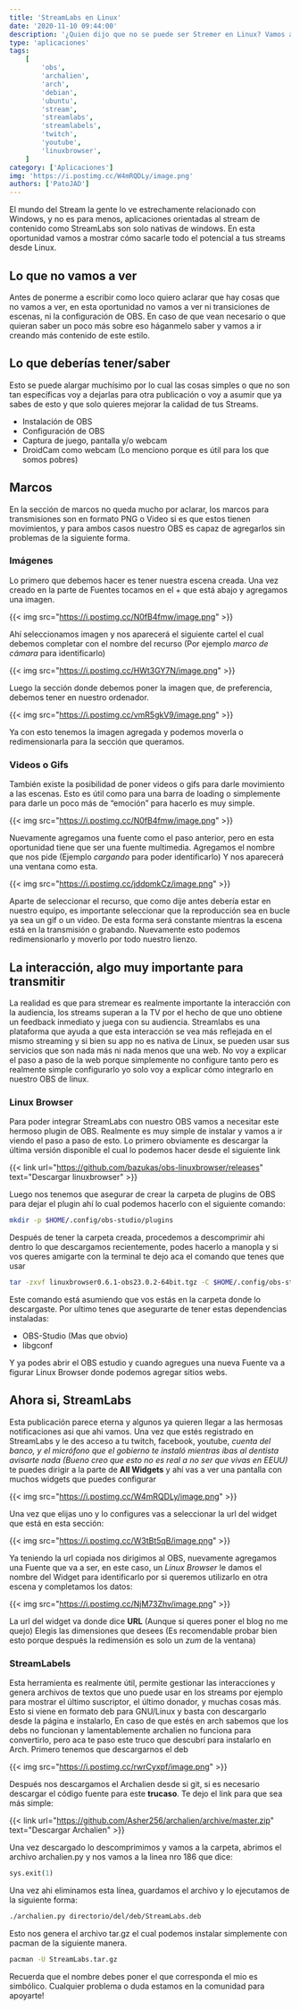 ```yaml
---
title: 'StreamLabs en Linux'
date: '2020-11-10 09:44:00'
description: '¿Quien dijo que no se puede ser Stremer en Linux? Vamos a ver como'
type: 'aplicaciones'
tags:
    [
        'obs',
        'archalien',
        'arch',
        'debian',
        'ubuntu',
        'stream',
        'streamlabs',
        'streamlabels',
        'twitch',
        'youtube',
        'linuxbrowser',
    ]
category: ['Aplicaciones']
img: 'https://i.postimg.cc/W4mRQDLy/image.png'
authors: ['PatoJAD']
---
```


El mundo del Stream la gente lo ve estrechamente relacionado con Windows, y no es para menos, aplicaciones orientadas al stream de contenido como StreamLabs son solo nativas de windows. En esta oportunidad vamos a mostrar cómo sacarle todo el potencial a tus streams desde Linux.

## Lo que no vamos a ver

Antes de ponerme a escribir como loco quiero aclarar que hay cosas que no vamos a ver, en esta oportunidad no vamos a ver ni transiciones de escenas, ni la configuración de OBS. En caso de que vean necesario o que quieran saber un poco más sobre eso háganmelo saber y vamos a ir creando más contenido de este estilo.

## Lo que deberías tener/saber

Esto se puede alargar muchísimo por lo cual las cosas simples o que no son tan específicas voy a dejarlas para otra publicación o voy a asumir que ya sabes de esto y que solo quieres mejorar la calidad de tus Streams.

-   Instalación de OBS
-   Configuración de OBS
-   Captura de juego, pantalla y/o webcam
-   DroidCam como webcam (Lo menciono porque es útil para los que somos pobres)

## Marcos

En la sección de marcos no queda mucho por aclarar, los marcos para transmisiones son en formato PNG o Video si es que estos tienen movimientos, y para ambos casos nuestro OBS es capaz de agregarlos sin problemas de la siguiente forma.

### Imágenes

Lo primero que debemos hacer es tener nuestra escena creada. Una vez creado en la parte de Fuentes tocamos en el + que está abajo y agregamos una imagen.

{{< img src="https://i.postimg.cc/N0fB4fmw/image.png" >}}

Ahí seleccionamos imagen y nos aparecerá el siguiente cartel el cual debemos completar con el nombre del recurso (Por ejemplo _marco de cámara_ para identificarlo)

{{< img src="https://i.postimg.cc/HWt3GY7N/image.png" >}}

Luego la sección donde debemos poner la imagen que, de preferencia, debemos tener en nuestro ordenador.

{{< img src="https://i.postimg.cc/vmR5gkV9/image.png" >}}

Ya con esto tenemos la imagen agregada y podemos moverla o redimensionarla para la sección que queramos.

### Videos o Gifs

También existe la posibilidad de poner videos o gifs para darle movimiento a las escenas. Esto es útil como para una barra de loading o simplemente para darle un poco más de “emoción” para hacerlo es muy simple.

{{< img src="https://i.postimg.cc/N0fB4fmw/image.png" >}}

Nuevamente agregamos una fuente como el paso anterior, pero en esta oportunidad tiene que ser una fuente multimedia. Agregamos el nombre que nos pide (Ejemplo _cargando_ para poder identificarlo) Y nos aparecerá una ventana como esta.

{{< img src="https://i.postimg.cc/jddpmkCz/image.png" >}}

Aparte de seleccionar el recurso, que como dije antes debería estar en nuestro equipo, es importante seleccionar que la reproducción sea en bucle ya sea un gif o un video. De esta forma será constante mientras la escena está en la transmisión o grabando. Nuevamente esto podemos redimensionarlo y moverlo por todo nuestro lienzo.

## La interacción, algo muy importante para transmitir

La realidad es que para stremear es realmente importante la interacción con la audiencia, los streams superan a la TV por el hecho de que uno obtiene un feedback inmediato y juega con su audiencia. Streamlabs es una plataforma que ayuda a que esta interacción se vea más reflejada en el mismo streaming y si bien su app no es nativa de Linux, se pueden usar sus servicios que son nada más ni nada menos que una web. No voy a explicar el paso a paso de la web porque simplemente no configure tanto pero es realmente simple configurarlo yo solo voy a explicar cómo integrarlo en nuestro OBS de linux.

### Linux Browser

Para poder integrar StreamLabs con nuestro OBS vamos a necesitar este hermoso plugin de OBS. Realmente es muy simple de instalar y vamos a ir viendo el paso a paso de esto. Lo primero obviamente es descargar la última versión disponible el cual lo podemos hacer desde el siguiente link

{{< link url="https://github.com/bazukas/obs-linuxbrowser/releases" text="Descargar linuxbrowser" >}}

Luego nos tenemos que asegurar de crear la carpeta de plugins de OBS para dejar el plugin ahí lo cual podemos hacerlo con el siguiente comando:

```bash
mkdir -p $HOME/.config/obs-studio/plugins
```

Después de tener la carpeta creada, procedemos a descomprimir ahi dentro lo que descargamos recientemente, podes hacerlo a manopla y si vos queres amigarte con la terminal te dejo aca el comando que tenes que usar

```bash
tar -zxvf linuxbrowser0.6.1-obs23.0.2-64bit.tgz -C $HOME/.config/obs-studio/plugins/
```

Este comando está asumiendo que vos estás en la carpeta donde lo descargaste. Por ultimo tenes que asegurarte de tener estas dependencias instaladas:

-   OBS-Studio (Mas que obvio)
-   libgconf

Y ya podes abrir el OBS estudio y cuando agregues una nueva Fuente va a figurar Linux Browser donde podemos agregar sitios webs.

## Ahora si, StreamLabs

Esta publicación parece eterna y algunos ya quieren llegar a las hermosas notificaciones asi que ahi vamos. Una vez que estés registrado en StreamLabs y le des acceso a tu twitch, facebook, youtube, _cuenta del banco, y el micrófono que el gobierno te instaló mientras ibas al dentista avisarte nada (Bueno creo que esto no es real a no ser que vivas en EEUU)_ te puedes dirigir a la parte de **All Widgets** y ahí vas a ver una pantalla con muchos widgets que puedes configurar

{{< img src="https://i.postimg.cc/W4mRQDLy/image.png" >}}

Una vez que elijas uno y lo configures vas a seleccionar la url del widget que está en esta sección:

{{< img src="https://i.postimg.cc/W3tBt5qB/image.png" >}}

Ya teniendo la url copiada nos dirigimos al OBS, nuevamente agregamos una Fuente que va a ser, en este caso, un _Linux Browser_ le damos el nombre del Widget para identificarlo por si queremos utilizarlo en otra escena y completamos los datos:

{{< img src="https://i.postimg.cc/NjM73Zhv/image.png" >}}

La url del widget va donde dice **URL** (Aunque si queres poner el blog no me quejo) Elegis las dimensiones que desees (Es recomendable probar bien esto porque después la redimensión es solo un _zum_ de la ventana)

### StreamLabels

Esta herramienta es realmente útil, permite gestionar las interacciones y genera archivos de textos que uno puede usar en los streams por ejemplo para mostrar el último suscriptor, el último donador, y muchas cosas más. Esto si viene en formato deb para GNU/Linux y basta con descargarlo desde la página e instalarlo, En caso de que estés en arch sabemos que los debs no funcionan y lamentablemente archalien no funciona para convertirlo, pero aca te paso este truco que descubrí para instalarlo en Arch. Primero tenemos que descargarnos el deb

{{< img src="https://i.postimg.cc/rwrCyxpf/image.png" >}}

Después nos descargamos el Archalien desde si git, si es necesario descargar el código fuente para este **trucaso**. Te dejo el link para que sea más simple:

{{< link url="https://github.com/Asher256/archalien/archive/master.zip" text="Descargar Archalien" >}}

Una vez descargado lo descomprimimos y vamos a la carpeta, abrimos el archivo archalien.py y nos vamos a la linea nro 186 que dice:

```Python
sys.exit(1)
```

Una vez ahi eliminamos esta línea, guardamos el archivo y lo ejecutamos de la siguiente forma:

```bash
./archalien.py directorio/del/deb/StreamLabs.deb
```

Esto nos genera el archivo tar.gz el cual podemos instalar simplemente con pacman de la siguiente manera.

```bash
pacman -U StreamLabs.tar.gz
```

Recuerda que el nombre debes poner el que corresponda el mio es simbólico. Cualquier problema o duda estamos en la comunidad para apoyarte!

